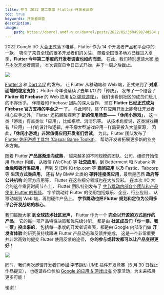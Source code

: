 ```yaml
---
title: 参与 2022 第二季度 Flutter 开发者调查
toc: true
keywords: 开发者调查
description: 
image:
    path: https://devrel.andfun.cn/devrel/posts/2022/05/3b9459874d504.png
---
```


2022 Google I/O 大会正式落下帷幕，Flutter 作为 14 个开发者产品和平台中的一款，
吸引了来自全球的很多开发者们的关注。
随着全国很多地方已经进入夏季，**Flutter 今年第二季度的开发者调查也如约而至**。
在此，我们特别邀请大家 [参与本次开发者调查](https://flutter.cn/urls/survey-22-q2)，
本次调查自今日正式开始，并于一周之后截止。

![](https://devrel.andfun.cn/devrel/posts/2022/05/d2feb49b99930.png)

[Flutter 3](https://flutter.cn/posts/introducing-flutter-3)
和 [Dart 2.17](https://flutter.cn/posts/dart-2-17) 的发布，
让 Flutter 从移动端和 Web 端，正式来到了 **对桌面端的稳定支持**；
Flutter 今年也延续了去年 I/O 的「传统」，
发布了一个结合了 **Flutter 和 Firebase** 的 Web 应用
[I/O 弹球游戏](https://flutter.cn/posts/i-o-pinball)」，
我们也看到社区的成员们玩儿的不亦乐乎。
伴随着和 Firebase 团队的深入合作，
现在 **Flutter 已经正式成为 Firebase 官方支持的平台之一** 了。
与此同时，除了在应用开发上能够让开发者得心应手之外，
Flutter 还拓展和探索了 **新的使用场景——「休闲小游戏」**，
这一类「游戏」有点类似「应用」，比如棋牌、消消乐等。
从技术角度说，这类游戏拥有「应用」一样的设计和逻辑，并不像大型游戏应用一样需要投入大量资源，
因此，**「休闲小游戏」非常值得应用开发者们尝试**。
为此，Flutter 团队发布了
[Flutter 休闲游戏工具包 (Casual Game Toolkit)](https://flutter.cn/posts/announcing-the-flutter-casual-games-toolkit)，
帮助开发者拓展更多新的业务和方向。

随着 Flutter **产品逐渐走向成熟**，
越来越多的不同规模的团队、公司、组织开始使用 Flutter 构建，
从微信 (WeChat) 等 **社交应用**，到 Betterment 和 Nubank 等 **金融和银行类应用**，
再到 SHEIN 和 trip.com 等 **商旅应用** 以及 Fastic、Tabcorp 等 **生活方式类应用**，
还有 My BMW 此类的 **硬件连接类应用**，最后是巴西 **政府等公共机构** 的官方应用等，
Flutter 在这些细分领域也在大放异彩。
在本次 I/O 大会的这个重要时间节点上，
Flutter 团队特别发布了
[字节跳动内部各个团队和产品使用 Flutter 的视频](https://flutter.cn/posts/flutter-bytedance-dev-story)，
字节跳动对 Flutter 的使用包括娱乐、企业、行业应用，
从移动端到 Web 端，再到硬件产品上。
**字节跳动也把 Flutter 规划和定位为公司多平台开发战略的核心**。

我们鼓励大家 **到全球技术社区发声**，
Flutter 作为一个 **完全以开源的方式运作的产品**，
它的每一项产品特性决策和优先级分配，
都是由 **社区成员们「你一票、我一票」投出来的**，
包括每一季度的开发者调查表，都是由 Google 内部专门做 **开发者体验**
的研究员持续跟进 Flutter 产品动态和反馈并完成，
这是一个非常重要并非常高效的提交 Flutter 使用反馈的途径，
**你的参与或转发都可以让产品变得更好**！

![](https://devrel.andfun.cn/devrel/posts/2022/05/642e4e9acad35.png)

同时，我们再次邀请开发者们参加
[字节跳动 UME 插件开发竞赛](https://mp.weixin.qq.com/s/BwImT3xUKCCmxSPP4q40NA)（5 月 30 日截止作品提交），
也邀请各位参加 [Google 的应用 & 游戏出海](https://flutter.cn/posts/google-2022-soas-5)
分享活动，为未来拓展更多可能！

谢谢！
